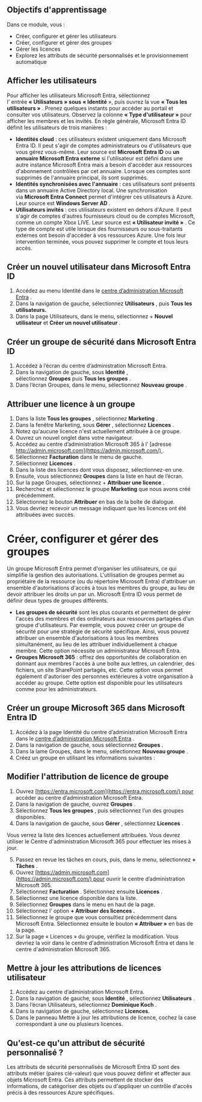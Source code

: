 ## Objectifs d'apprentissage

Dans ce module, vous :

- Créer, configurer et gérer les utilisateurs
- Créer, configurer et gérer des groupes
- Gérer les licences
- Explorez les attributs de sécurité personnalisés et le provisionnement automatique
## Afficher les utilisateurs
Pour afficher les utilisateurs Microsoft Entra, sélectionnez l' entrée **« Utilisateurs » sous** **« Identité** », puis ouvrez la vue **« Tous les utilisateurs »** . Prenez quelques instants pour accéder au portail et consulter vos utilisateurs. Observez la colonne **« Type d'utilisateur »** pour afficher les membres et les invités.
En règle générale, Microsoft Entra ID définit les utilisateurs de trois manières :

- **Identités cloud** : ces utilisateurs existent uniquement dans Microsoft Entra ID. Il peut s'agir de comptes administrateurs ou d'utilisateurs que vous gérez vous-même. Leur source est **Microsoft Entra ID** ou **un annuaire Microsoft Entra externe** si l'utilisateur est défini dans une autre instance Microsoft Entra mais a besoin d'accéder aux ressources d'abonnement contrôlées par cet annuaire. Lorsque ces comptes sont supprimés de l'annuaire principal, ils sont supprimés.
- **Identités synchronisées avec l'annuaire** : ces utilisateurs sont présents dans un annuaire Active Directory local. Une synchronisation via **Microsoft Entra Connect** permet d'intégrer ces utilisateurs à Azure. Leur source est **Windows Server AD** .
- **Utilisateurs invités** : ces utilisateurs existent en dehors d'Azure. Il peut s'agir de comptes d'autres fournisseurs cloud ou de comptes Microsoft, comme un compte Xbox LIVE. Leur source est **« Utilisateur invité »** . Ce type de compte est utile lorsque des fournisseurs ou sous-traitants externes ont besoin d'accéder à vos ressources Azure. Une fois leur intervention terminée, vous pouvez supprimer le compte et tous leurs accès.
## Créer un nouvel utilisateur dans Microsoft Entra ID
1. Accédez au menu Identité dans le [centre d’administration Microsoft Entra](https://entra.microsoft.com/) .
2. Dans la navigation de gauche, sélectionnez **Utilisateurs** , puis **Tous les utilisateurs.**
3. Dans la page Utilisateurs, dans le menu, sélectionnez + **Nouvel utilisateur** et **Créer un nouvel utilisateur** .
## Créer un groupe de sécurité dans Microsoft Entra ID
1. Accédez à l’écran du centre d’administration Microsoft Entra.
2. Dans la navigation de gauche, sous **Identité** , sélectionnez **Groupes** puis **Tous les groupes** .
3. Dans l’écran Groupes, dans le menu, sélectionnez **Nouveau groupe** .
## Attribuer une licence à un groupe

1. Dans la liste **Tous les groupes** , sélectionnez **Marketing** .
2. Dans la fenêtre Marketing, sous **Gérer** , sélectionnez **Licences** .
3. Notez qu'aucune licence n'est actuellement attribuée à ce groupe.
4. Ouvrez un nouvel onglet dans votre navigateur.
5. Accédez au centre d’administration Microsoft 365 à l’ [adresse http://admin.microsoft.com](https://admin.microsoft.com/) .
6. Sélectionnez **Facturation** dans le menu de gauche.
7. Sélectionnez **Licences** .
8. Dans la liste des licences dont vous disposez, sélectionnez-en une.
9. Ensuite, vous sélectionnez **Groupes** dans la liste en haut de l’écran.  
10. Sur la page Groupes, sélectionnez + **Attribuer une licence** .  
11. Recherchez et sélectionnez le groupe **Marketing** que nous avons créé précédemment.
12. Sélectionnez le bouton **Attribuer** en bas de la boîte de dialogue.
13. Vous devriez recevoir un message indiquant que les licences ont été attribuées avec succès.
# Créer, configurer et gérer des groupes
Un groupe Microsoft Entra permet d'organiser les utilisateurs, ce qui simplifie la gestion des autorisations. L'utilisation de groupes permet au propriétaire de la ressource (ou du répertoire Microsoft Entra) d'attribuer un ensemble d'autorisations d'accès à tous les membres du groupe, au lieu de devoir attribuer les droits un par un.
Microsoft Entra ID vous permet de définir deux types de groupes différents.

- **Les groupes de sécurité** sont les plus courants et permettent de gérer l'accès des membres et des ordinateurs aux ressources partagées d'un groupe d'utilisateurs. Par exemple, vous pouvez créer un groupe de sécurité pour une stratégie de sécurité spécifique. Ainsi, vous pouvez attribuer un ensemble d'autorisations à tous les membres simultanément, au lieu de les attribuer individuellement à chaque membre. Cette option nécessite un administrateur Microsoft Entra.
- **Groupes Microsoft 365** : offrez des opportunités de collaboration en donnant aux membres l'accès à une boîte aux lettres, un calendrier, des fichiers, un site SharePoint partagés, etc. Cette option vous permet également d'autoriser des personnes extérieures à votre organisation à accéder au groupe. Cette option est disponible pour les utilisateurs comme pour les administrateurs.
## Créer un groupe Microsoft 365 dans Microsoft Entra ID

1. Accédez à la page Identité du centre d’administration Microsoft Entra dans le [centre d’administration Microsoft Entra](https://entra.microsoft.com/) .
2. Dans la navigation de gauche, sous sélectionnez **Groupes** .
3. Dans la lame Groupes, dans le menu, sélectionnez **Nouveau groupe** .
4. Créez un groupe en utilisant les informations suivantes :
## Modifier l'attribution de licence de groupe

1. Ouvrez [https://entra.microsoft.com](https://entra.microsoft.com/) pour accéder au centre d’administration Microsoft Entra.
2. Dans la navigation de gauche, ouvrez **Groupes** .
3. Sélectionnez **Tous les groupes** , puis sélectionnez l’un des groupes disponibles.
4. Dans la navigation de gauche, sous **Gérer** , sélectionnez **Licences** .

Vous verrez la liste des licences actuellement attribuées. Vous devrez utiliser le Centre d'administration Microsoft 365 pour effectuer les mises à jour.

5. Passez en revue les tâches en cours, puis, dans le menu, sélectionnez **+ Tâches** .
6. Ouvrez [https://admin.microsoft.com](https://admin.microsoft.com/) pour ouvrir le centre d’administration Microsoft 365.
7. Sélectionnez **Facturation** . Sélectionnez ensuite **Licences** .
8. Sélectionnez une licence disponible dans la liste.
9. Sélectionnez **Groupes** dans le menu en haut de la page.
10. Sélectionnez l’ option **+ Attribuer des licences .**
11. Sélectionnez le groupe que vous consultiez précédemment dans Microsoft Entra. Sélectionnez ensuite le bouton **« Attribuer »** en bas de la page.
12. Sur la page « Licences » du groupe, vérifiez la modification. Vous devriez la voir dans le centre d'administration Microsoft Entra et dans le centre d'administration Microsoft 365.
## Mettre à jour les attributions de licences utilisateur

1. Accédez au centre d’administration Microsoft Entra.
2. Dans la navigation de gauche, sous **Identité** , sélectionnez **Utilisateurs** .
3. Dans l’écran Utilisateurs, sélectionnez **Dominique Koch** .
4. Dans la navigation de gauche, sélectionnez **Licences.**
5. Dans le panneau Mettre à jour les attributions de licence, cochez la case correspondant à une ou plusieurs licences.
## Qu'est-ce qu'un attribut de sécurité personnalisé ?

Les attributs de sécurité personnalisés de Microsoft Entra ID sont des attributs métier (paires clé-valeur) que vous pouvez définir et affecter aux objets Microsoft Entra. Ces attributs permettent de stocker des informations, de catégoriser des objets ou d'appliquer un contrôle d'accès précis à des ressources Azure spécifiques.